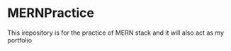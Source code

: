 # MERNPractice
This irepository is for the practice of MERN stack and it will also act as my portfolio
